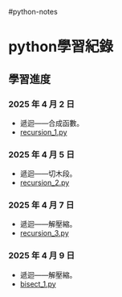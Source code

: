 #python-notes
# python學習紀錄

## 學習進度
### 2025 年 4 月 2 日
- 遞迴——合成函數。
- [recursion_1.py](recursion_1.py)
### 2025 年 4 月 5 日
- 遞迴——切木段。
- [recursion_2.py](recursion_2.py)
### 2025 年 4 月 7 日
- 遞迴——解壓縮。
- [recursion_3.py](recursion_3.py)
### 2025 年 4 月 9 日
- 遞迴——解壓縮。
- [bisect_1.py](bisect_1.py)
